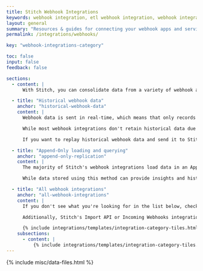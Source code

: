 ```yaml
---
title: Stitch Webhook Integrations
keywords: webhook integration, etl webhook integration, webhook integration etl, app etl, cloud app etl
layout: general
summary: "Resources & guides for connecting your webhook apps and services to Stitch. Setup instructions, replication info, and schema details for each of Stitch's webhook integrations."
permalink: /integrations/webhooks/

key: "webhook-integrations-category"

toc: false
input: false
feedback: false

sections:
  - content: |
      With Stitch, you can consolidate data from a variety of webhook apps into [destinations]({{ site.baseurl }}/destinations).

  - title: "Historical webhook data"
    anchor: "historical-webhook-data"
    content: |
      Webhook data is sent in real-time, which means that only records created after you set up the integration in Stitch will be replicated to your destination. 

      While most webhook integrations don't retain historical data due to this as-it-happens approach, some apps may allow you to replay data and send it to Stitch. This is dependent on if the app has this feature, however. 

      If you want to replay historical webhook data and send it to Stitch, contact that app's support for assistance.

  - title: "Append-Only loading and querying"
    anchor: "append-only-replication"
    content: |
      The majority of Stitch's webhook integrations load data in an Append-Only fashion. {{ site.data.tooltips.append-only }} Refer to the [Understanding loading behavior guide]({{ link.destinations.storage.loading-behavior | prepend: site.baseurl }}) for more info and examples.

      While data stored using this method can provide insights and historical details about how rows change over time, grabbing the latest data does require a different querying strategy than usual. [Refer to the Querying Append-Only Tables guide for more details.]({{ link.replication.append-only-querying | prepend: site.baseurl }})

  - title: "All webhook integrations"
    anchor: "all-webhook-integrations"
    content: |
      If you don't see what you're looking for in the list below, check out the Singer project. A simple, composable, open-source ETL standard, Singer allows you to extract data from any source. Check out the [Roadmap]({{ site.singer-roadmap }}){:target} or [GitHub repo]({{ site.singer-github }}){:target="new"} to see what's currently being worked on.

      Additionally, Stitch's Import API or Incoming Webhooks integrations can be used to extract data from sources that don't currently have a native integration.

      {% include integrations/templates/integration-category-tiles.html type="where-is-integration" which-integrations="all" %}
    subsections:
      - content: |
          {% include integrations/templates/integration-category-tiles.html type="webhooks" %}
---
```

{% include misc/data-files.html %}
